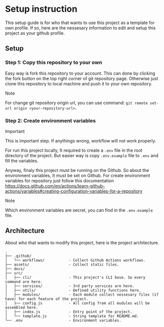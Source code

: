 # Setup instruction

This setup guide is for who that wants to use this project as a template for own profile.
If so, here are the nessesary information to edit and setup this project as your github profile.

## Setup

### Step 1: Copy this repository to your own

Easy way is fork this repository to your account.
This can done by clicking the fork button on the top right corner of git repository page.
Otherwise just clone this repository to local machine and push it to your own repository.

> [!NOTE]
> For change git repository origin url, you can use command: `git remote set-url origin <your-repository-url>`.

### Step 2: Create environment variables

> [!IMPORTANT]
> This is important step. If anythings wrong, workflow will not work properly.


For run this project locally, It required to create a `.env` file in the root directory of the project. 
But easier way is copy `.env.example` file to `.env` and fill the variables. 

Anyway, finaly this project must be running on the Github. So about the environment variables, It must be set on Github. 
For create environment variables for repository just follow this documentation https://docs.github.com/en/actions/learn-github-actions/variables#creating-configuration-variables-for-a-repository

> [!NOTE]
> Which environment variables are secret, you can find in the `.env.example` file.

## Architecture
About who that wants to modify this project, here is the project architecture.
``` text
.
├── .github/
│   └── workflows/           - Collect Github Actions workflows.
├── assets/                  - Collect static files.
├── docs/
├── src/
│   ├── cli/                 - This project's CLI base. So every command are here.
│   ├── services/            - 3rd party services are here.
│   ├── utils/               - Defined utility functions here.
│   ├── modules/             - Each module collect nessesary files (if have) for each feature of the project.
│   ├── config.js            - All config from all mudules will be assembled here.
│   ├── index.js             - Entry point of the project.
│   └── template.js          - String template for README.md.
└── .env                     - Environment variables.
```